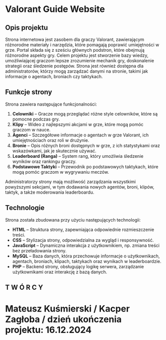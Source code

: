 # Valorant Guide Website

## Opis projektu

Strona internetowa jest zasobem dla graczy Valorant, zawierającym różnorodne materiały i narzędzia, które pomagają poprawić umiejętności w grze. Portal składa się z sześciu głównych podstron, które obejmują różnorodne aspekty gry. Celem projektu jest stworzenie bazy wiedzy, umożliwiającej graczom lepsze zrozumienie mechanik gry, doskonalenie strategii oraz śledzenie postępów. Strona jest również dostępna dla administratorów, którzy mogą zarządzać danymi na stronie, takimi jak informacje o agentach, broniach czy taktykach.

## Funkcje strony

Strona zawiera następujące funkcjonalności:

1. **Celowniki** – Gracze mogą przeglądać różne style celowników, które są pomocne podczas gry.
2. **Klipy** – Wideo z najlepszymi akcjami w grze, które mogą pomóc graczom w nauce.
3. **Agenci** – Szczegółowe informacje o agentach w grze Valorant, ich umiejętnościach oraz roli w drużynie.
4. **Bronie** – Opis różnych broni dostępnych w grze, z ich statystykami oraz wskazówkami, jak je skutecznie używać.
5. **Leaderboard (Ranga)** – System rang, który umożliwia śledzenie wyników oraz rankingu graczy.
6. **Podstawowe Taktyki** – Przewodnik po podstawowych taktykach, które mogą pomóc graczom w wygrywaniu meczów.

Administratorzy strony mają możliwość zarządzania wszystkimi powyższymi sekcjami, w tym dodawania nowych agentów, broni, klipów, taktyk, a także moderowania leaderboardu.

## Technologie

Strona została zbudowana przy użyciu następujących technologii:

- **HTML** – Struktura strony, zapewniająca odpowiednie rozmieszczenie treści.
- **CSS** – Stylizacja strony, odpowiedzialna za wygląd i responsywność.
- **JavaScript** – Dynamiczna interakcja z użytkownikiem, np. zmiana treści bez przeładowania strony.
- **MySQL** – Baza danych, która przechowuje informacje o użytkownikach, agentach, broniach, klipach, taktykach oraz wynikach w leaderboardzie.
- **PHP** – Backend strony, obsługujący logikę serwera, zarządzanie użytkownikami oraz interakcję z bazą danych.


## T W Ó R C Y 

# Mateusz Kuśmierski / Kacper Zagłoba / dzień ukończenia projektu: 16.12.2024 
